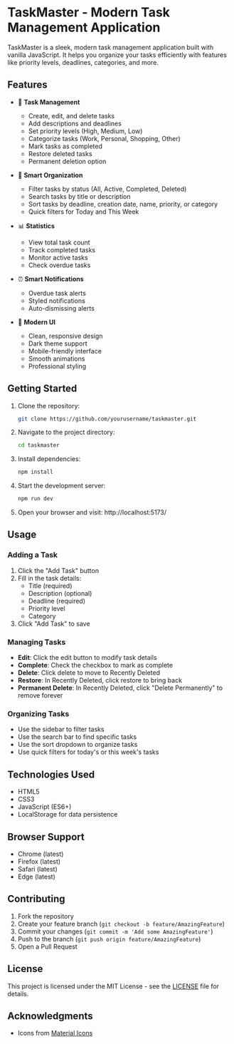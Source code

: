 # TaskMaster - Modern Task Management Application

TaskMaster is a sleek, modern task management application built with vanilla JavaScript. It helps you organize your tasks efficiently with features like priority levels, deadlines, categories, and more.

## Features

- 📝 **Task Management**
  - Create, edit, and delete tasks
  - Add descriptions and deadlines
  - Set priority levels (High, Medium, Low)
  - Categorize tasks (Work, Personal, Shopping, Other)
  - Mark tasks as completed
  - Restore deleted tasks
  - Permanent deletion option

- 🎯 **Smart Organization**
  - Filter tasks by status (All, Active, Completed, Deleted)
  - Search tasks by title or description
  - Sort tasks by deadline, creation date, name, priority, or category
  - Quick filters for Today and This Week

- 📊 **Statistics**
  - View total task count
  - Track completed tasks
  - Monitor active tasks
  - Check overdue tasks

- ⏰ **Smart Notifications**
  - Overdue task alerts
  - Styled notifications
  - Auto-dismissing alerts

- 🎨 **Modern UI**
  - Clean, responsive design
  - Dark theme support
  - Mobile-friendly interface
  - Smooth animations
  - Professional styling

## Getting Started

1. Clone the repository:
   ```bash
   git clone https://github.com/yourusername/taskmaster.git
   ```

2. Navigate to the project directory:
   ```bash
   cd taskmaster
   ```

3. Install dependencies:
   ```bash
   npm install
   ```

4. Start the development server:
   ```bash
   npm run dev
   ```

5. Open your browser and visit:
 http://localhost:5173/

## Usage

### Adding a Task
1. Click the "Add Task" button
2. Fill in the task details:
   - Title (required)
   - Description (optional)
   - Deadline (required)
   - Priority level
   - Category
3. Click "Add Task" to save

### Managing Tasks
- **Edit**: Click the edit button to modify task details
- **Complete**: Check the checkbox to mark as complete
- **Delete**: Click delete to move to Recently Deleted
- **Restore**: In Recently Deleted, click restore to bring back
- **Permanent Delete**: In Recently Deleted, click "Delete Permanently" to remove forever

### Organizing Tasks
- Use the sidebar to filter tasks
- Use the search bar to find specific tasks
- Use the sort dropdown to organize tasks
- Use quick filters for today's or this week's tasks

## Technologies Used

- HTML5
- CSS3
- JavaScript (ES6+)
- LocalStorage for data persistence

## Browser Support

- Chrome (latest)
- Firefox (latest)
- Safari (latest)
- Edge (latest)

## Contributing

1. Fork the repository
2. Create your feature branch (`git checkout -b feature/AmazingFeature`)
3. Commit your changes (`git commit -m 'Add some AmazingFeature'`)
4. Push to the branch (`git push origin feature/AmazingFeature`)
5. Open a Pull Request

## License

This project is licensed under the MIT License - see the [LICENSE](LICENSE) file for details.

## Acknowledgments

- Icons from [Material Icons](https://fonts.google.com/icons)